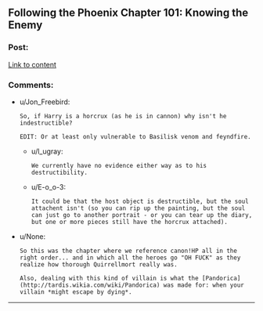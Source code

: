 ## Following the Phoenix Chapter 101: Knowing the Enemy

### Post:

[Link to content]()

### Comments:

- u/Jon_Freebird:
  ```
  So, if Harry is a horcrux (as he is in cannon) why isn't he indestructible?

  EDIT: Or at least only vulnerable to Basilisk venom and feyndfire.
  ```

  - u/l_ugray:
    ```
    We currently have no evidence either way as to his destructibility.
    ```

  - u/E-o_o-3:
    ```
    It could be that the host object is destructible, but the soul attachent isn't (so you can rip up the painting, but the soul can just go to another portrait - or you can tear up the diary, but one or more pieces still have the horcrux attached).
    ```

- u/None:
  ```
  So this was the chapter where we reference canon!HP all in the right order... and in which all the heroes go "OH FUCK" as they realize how thorough Quirrellmort really was.

  Also, dealing with this kind of villain is what the [Pandorica](http://tardis.wikia.com/wiki/Pandorica) was made for: when your villain *might escape by dying*.
  ```

---

